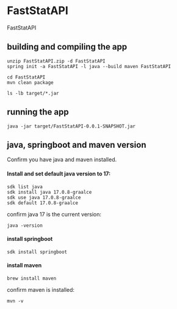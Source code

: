 # FastStatAPI
FastStatAPI


## building and compiling the app


```
unzip FastStatAPI.zip -d FastStatAPI
spring init -a FastStatAPI -l java --build maven FastStatAPI

cd FastStatAPI
mvn clean package

ls -lb target/*.jar
```


## running the app

```
java -jar target/FastStatAPI-0.0.1-SNAPSHOT.jar
```



## java, springboot and maven version

Confirm you have java and maven installed.


#### Install and set default java version to 17:

```
sdk list java
sdk install java 17.0.8-graalce
sdk use java 17.0.8-graalce 
sdk default 17.0.8-graalce
```

confirm java 17 is the current version:
```
java -version
```


#### install springboot

```
sdk install springboot
```


#### install maven

```
brew install maven
```

confirm maven is installed:

```
mvn -v
```

